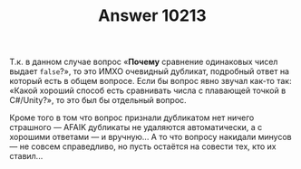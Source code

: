 ﻿---
title: "Answer 10213"
se.owner.user_id: 277616
se.owner.display_name: "Fat-Zer"
se.owner.link: "https://ru.meta.stackoverflow.com/users/277616/fat-zer"
se.answer_id: 10213
se.question_id: 10194
se.post_type: answer
se.is_accepted: False
---
<p>Т.к. в данном случае вопрос «<strong>Почему</strong> сравнение одинаковых чисел выдает <code>false</code>?», то это ИМХО очевидный дубликат, подробный ответ на который есть в общем вопросе. Если бы вопрос явно звучал как-то так: «Какой хороший способ есть сравнивать числа с плавающей точкой в С#/Unity?», то это был бы отдельный вопрос.</p>

<p>Кроме того в том что вопрос признали дубликатом нет ничего страшного — AFAIK дубликаты не удаляются автоматически, а с хорошими ответами — и вручную... А то что вопросу накидали минусов — не совсем справедливо, но пусть остаётся на совести тех, кто их ставил...</p>
